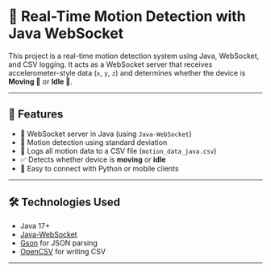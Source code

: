 # 📡 Real-Time Motion Detection with Java WebSocket

This project is a real-time motion detection system using Java, WebSocket, and CSV logging. It acts as a WebSocket server that receives accelerometer-style data (`x`, `y`, `z`) and determines whether the device is **Moving 📱** or **Idle 📴**.

---

## 🚀 Features

- 📶 WebSocket server in Java (using `Java-WebSocket`)
- 🧠 Motion detection using standard deviation
- 📄 Logs all motion data to a CSV file (`motion_data_java.csv`)
- ✅ Detects whether device is **moving** or **idle**
- 🔗 Easy to connect with Python or mobile clients

---

## 🛠️ Technologies Used

- Java 17+
- [Java-WebSocket](https://github.com/TooTallNate/Java-WebSocket)
- [Gson](https://github.com/google/gson) for JSON parsing
- [OpenCSV](http://opencsv.sourceforge.net/) for writing CSV

---


